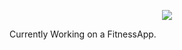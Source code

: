 

<p align="center">
  <a href="https://skillicons.dev">
    <img src="https://skillicons.dev/icons?i=ubuntu,javascript,git,neovim" />
  </a>
</p>


Currently Working on a FitnessApp.
